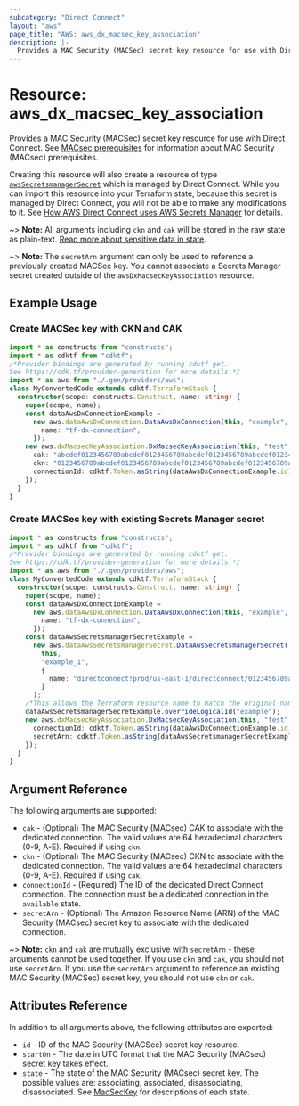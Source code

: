 ```yaml
---
subcategory: "Direct Connect"
layout: "aws"
page_title: "AWS: aws_dx_macsec_key_association"
description: |-
  Provides a MAC Security (MACSec) secret key resource for use with Direct Connect.
---
```


# Resource: aws_dx_macsec_key_association

Provides a MAC Security (MACSec) secret key resource for use with Direct Connect. See [MACsec prerequisites](https://docs.aws.amazon.com/directconnect/latest/UserGuide/direct-connect-mac-sec-getting-started.html#mac-sec-prerequisites) for information about MAC Security (MACsec) prerequisites.

Creating this resource will also create a resource of type [`awsSecretsmanagerSecret`](https://registry.terraform.io/providers/hashicorp/aws/latest/docs/resources/secretsmanager_secret) which is managed by Direct Connect. While you can import this resource into your Terraform state, because this secret is managed by Direct Connect, you will not be able to make any modifications to it. See [How AWS Direct Connect uses AWS Secrets Manager](https://docs.aws.amazon.com/secretsmanager/latest/userguide/integrating_how-services-use-secrets_directconnect.html) for details.

~> **Note:** All arguments including `ckn` and `cak` will be stored in the raw state as plain-text.
[Read more about sensitive data in state](https://www.terraform.io/docs/state/sensitive-data.html).

~> **Note:** The `secretArn` argument can only be used to reference a previously created MACSec key. You cannot associate a Secrets Manager secret created outside of the `awsDxMacsecKeyAssociation` resource.

## Example Usage

### Create MACSec key with CKN and CAK

```typescript
import * as constructs from "constructs";
import * as cdktf from "cdktf";
/*Provider bindings are generated by running cdktf get.
See https://cdk.tf/provider-generation for more details.*/
import * as aws from "./.gen/providers/aws";
class MyConvertedCode extends cdktf.TerraformStack {
  constructor(scope: constructs.Construct, name: string) {
    super(scope, name);
    const dataAwsDxConnectionExample =
      new aws.dataAwsDxConnection.DataAwsDxConnection(this, "example", {
        name: "tf-dx-connection",
      });
    new aws.dxMacsecKeyAssociation.DxMacsecKeyAssociation(this, "test", {
      cak: "abcdef0123456789abcdef0123456789abcdef0123456789abcdef0123456789",
      ckn: "0123456789abcdef0123456789abcdef0123456789abcdef0123456789abcdef",
      connectionId: cdktf.Token.asString(dataAwsDxConnectionExample.id),
    });
  }
}

```

### Create MACSec key with existing Secrets Manager secret

```typescript
import * as constructs from "constructs";
import * as cdktf from "cdktf";
/*Provider bindings are generated by running cdktf get.
See https://cdk.tf/provider-generation for more details.*/
import * as aws from "./.gen/providers/aws";
class MyConvertedCode extends cdktf.TerraformStack {
  constructor(scope: constructs.Construct, name: string) {
    super(scope, name);
    const dataAwsDxConnectionExample =
      new aws.dataAwsDxConnection.DataAwsDxConnection(this, "example", {
        name: "tf-dx-connection",
      });
    const dataAwsSecretsmanagerSecretExample =
      new aws.dataAwsSecretsmanagerSecret.DataAwsSecretsmanagerSecret(
        this,
        "example_1",
        {
          name: "directconnect!prod/us-east-1/directconnect/0123456789abcdef0123456789abcdef0123456789abcdef0123456789abcdef",
        }
      );
    /*This allows the Terraform resource name to match the original name. You can remove the call if you don't need them to match.*/
    dataAwsSecretsmanagerSecretExample.overrideLogicalId("example");
    new aws.dxMacsecKeyAssociation.DxMacsecKeyAssociation(this, "test", {
      connectionId: cdktf.Token.asString(dataAwsDxConnectionExample.id),
      secretArn: cdktf.Token.asString(dataAwsSecretsmanagerSecretExample.arn),
    });
  }
}

```

## Argument Reference

The following arguments are supported:

* `cak` - (Optional) The MAC Security (MACsec) CAK to associate with the dedicated connection. The valid values are 64 hexadecimal characters (0-9, A-E). Required if using `ckn`.
* `ckn` - (Optional) The MAC Security (MACsec) CKN to associate with the dedicated connection. The valid values are 64 hexadecimal characters (0-9, A-E). Required if using `cak`.
* `connectionId` - (Required) The ID of the dedicated Direct Connect connection. The connection must be a dedicated connection in the `available` state.
* `secretArn` - (Optional) The Amazon Resource Name (ARN) of the MAC Security (MACsec) secret key to associate with the dedicated connection.

~> **Note:** `ckn` and `cak` are mutually exclusive with `secretArn` - these arguments cannot be used together. If you use `ckn` and `cak`, you should not use `secretArn`. If you use the `secretArn` argument to reference an existing MAC Security (MACSec) secret key, you should not use `ckn` or `cak`.

## Attributes Reference

In addition to all arguments above, the following attributes are exported:

* `id` - ID of the MAC Security (MACSec) secret key resource.
* `startOn` - The date in UTC format that the MAC Security (MACsec) secret key takes effect.
* `state` -  The state of the MAC Security (MACsec) secret key. The possible values are: associating, associated, disassociating, disassociated. See [MacSecKey](https://docs.aws.amazon.com/directconnect/latest/APIReference/API_MacSecKey.html#DX-Type-MacSecKey-state) for descriptions of each state.

<!-- cache-key: cdktf-0.17.0-pre.15 input-2146c858040cf52ba2b7dbe6c96bf37bbf4285631f5377023a12d30e2a2e27ee -->